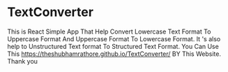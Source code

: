 # TextConverter
This is React Simple App That Help Convert Lowercase Text Format To Uppercase Format And Uppercase Format To Lowercase Format. It 's also help to Unstructured Text format To Structured Text Format. 
You Can Use This  https://theshubhamrathore.github.io/TextConverter/ BY This Website.
Thank you 
